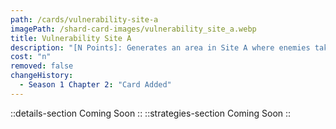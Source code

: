 ```yaml
---
path: /cards/vulnerability-site-a
imagePath: /shard-card-images/vulnerability_site_a.webp
title: Vulnerability Site A
description: "[N Points]: Generates an area in Site A where enemies take Nx6% more damage."
cost: "n"
removed: false
changeHistory:
  - Season 1 Chapter 2: "Card Added"
---
```

::details-section
Coming Soon
::
::strategies-section
Coming Soon
::